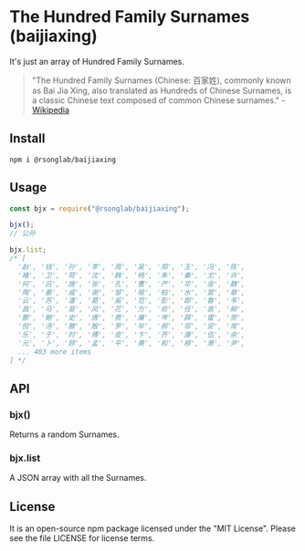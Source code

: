 # The Hundred Family Surnames (baijiaxing)

It's just an array of Hundred Family Surnames.

> "The Hundred Family Surnames (Chinese: 百家姓), commonly known as Bai Jia Xing, also translated as Hundreds of Chinese Surnames, is a classic Chinese text composed of common Chinese surnames." - [Wikipedia](https://en.wikipedia.org/wiki/Hundred_Family_Surnames)

## Install

```shell
npm i @rsonglab/baijiaxing
```

## Usage

```js
const bjx = require("@rsonglab/baijiaxing");

bjx();
// 公孙

bjx.list;
/* [
  '赵', '钱', '孙', '李', '周', '吴', '郑', '王', '冯', '陈',
  '褚', '卫', '蒋', '沈', '韩', '杨', '朱', '秦', '尤', '许',
  '何', '吕', '施', '张', '孔', '曹', '严', '华', '金', '魏',
  '陶', '姜', '戚', '谢', '邹', '喻', '柏', '水', '窦', '章',
  '云', '苏', '潘', '葛', '奚', '范', '彭', '郎', '鲁', '韦',
  '昌', '马', '苗', '凤', '花', '方', '俞', '任', '袁', '柳',
  '酆', '鲍', '史', '唐', '费', '廉', '岑', '薛', '雷', '贺',
  '倪', '汤', '滕', '殷', '罗', '毕', '郝', '邬', '安', '常',
  '乐', '于', '时', '傅', '皮', '卞', '齐', '康', '伍', '余',
  '元', '卜', '顾', '孟', '平', '黄', '和', '穆', '萧', '尹',
  ... 403 more items
] */
```

## API

### bjx()

Returns a random Surnames.

### bjx.list

A JSON array with all the Surnames.

## License

It is an open-source npm package licensed under the "MIT License". Please see the file LICENSE for license terms.
